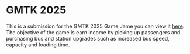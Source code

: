 # GMTK 2025

This is a submission for the GMTK 2025 Game Jame you can view it [here](https://r4ymo.itch.io/the-bus-loophttps://r4ymo.itch.io/the-bus-loop). The objective of the game is earn income by picking up passengers and purchasing bus and station upgrades such as increased bus speed, capacity and loading time.